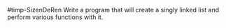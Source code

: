 #timp-SizenDeRen
Write a program that will create a singly linked list and perform various functions with it.
